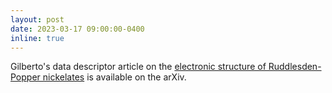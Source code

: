 ```yaml
---
layout: post
date: 2023-03-17 09:00:00-0400
inline: true
---
```


Gilberto's data descriptor article on the [electronic structure of Ruddlesden-Popper nickelates](/publications/#Fabbris2023resonant) is available on the arXiv.
